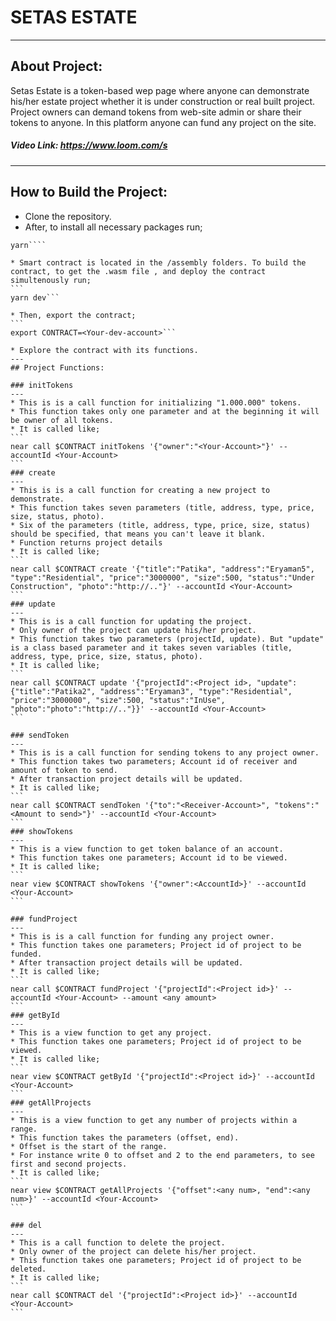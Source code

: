 # SETAS ESTATE

---
## About Project:
Setas Estate is a token-based wep page where anyone can demonstrate his/her estate project whether it is under construction or real built project. Project owners can demand tokens from web-site admin or share their tokens to anyone. In this platform anyone can fund any project on the site.

##### Video Link: https://www.loom.com/s
---
## How to Build the Project:

* Clone the repository.
* After, to install all necessary packages run;
````
yarn````

* Smart contract is located in the /assembly folders. To build the contract, to get the .wasm file , and deploy the contract simultenously run;
```
yarn dev```

* Then, export the contract;
``` 
export CONTRACT=<Your-dev-account>```

* Explore the contract with its functions.
---
## Project Functions:

### initTokens
---
* This is is a call function for initializing "1.000.000" tokens.
* This function takes only one parameter and at the beginning it will be owner of all tokens.
* It is called like;
```
near call $CONTRACT initTokens '{"owner":"<Your-Account>"}' --accountId <Your-Account>
```
### create
---
* This is is a call function for creating a new project to demonstrate.
* This function takes seven parameters (title, address, type, price, size, status, photo).
* Six of the parameters (title, address, type, price, size, status) should be specified, that means you can't leave it blank.
* Function returns project details
* It is called like;
```
near call $CONTRACT create '{"title":"Patika", "address":"Eryaman5", "type":"Residential", "price":"3000000", "size":500, "status":"Under Construction", "photo":"http://.."}' --accountId <Your-Account>
```
### update
---
* This is is a call function for updating the project.
* Only owner of the project can update his/her project.
* This function takes two parameters (projectId, update). But "update" is a class based parameter and it takes seven variables (title, address, type, price, size, status, photo).
* It is called like;
```
near call $CONTRACT update '{"projectId":<Project id>, "update":{"title":"Patika2", "address":"Eryaman3", "type":"Residential", "price":"3000000", "size":500, "status":"InUse", "photo":"photo":"http://.."}}' --accountId <Your-Account>
```

### sendToken
---
* This is is a call function for sending tokens to any project owner.
* This function takes two parameters; Account id of receiver and amount of token to send.
* After transaction project details will be updated.
* It is called like;
```
near call $CONTRACT sendToken '{"to":"<Receiver-Account>", "tokens":"<Amount to send>"}' --accountId <Your-Account>
```
### showTokens
---
* This is a view function to get token balance of an account.
* This function takes one parameters; Account id to be viewed.
* It is called like;
```
near view $CONTRACT showTokens '{"owner":<AccountId>}' --accountId <Your-Account>
```

### fundProject
---
* This is is a call function for funding any project owner.
* This function takes one parameters; Project id of project to be funded.
* After transaction project details will be updated.
* It is called like;
```
near call $CONTRACT fundProject '{"projectId":<Project id>}' --accountId <Your-Account> --amount <any amount>
```
### getById
---
* This is a view function to get any project.
* This function takes one parameters; Project id of project to be viewed.
* It is called like;
```
near view $CONTRACT getById '{"projectId":<Project id>}' --accountId <Your-Account>
```
### getAllProjects
---
* This is a view function to get any number of projects within a range.
* This function takes the parameters (offset, end).
* Offset is the start of the range.
* For instance write 0 to offset and 2 to the end parameters, to see first and second projects.
* It is called like;
```
near view $CONTRACT getAllProjects '{"offset":<any num>, "end":<any num>}' --accountId <Your-Account>
```

### del
---
* This is a call function to delete the project.
* Only owner of the project can delete his/her project.
* This function takes one parameters; Project id of project to be deleted.
* It is called like;
```
near call $CONTRACT del '{"projectId":<Project id>}' --accountId <Your-Account>
```

